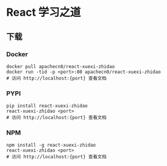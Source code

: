 # React 学习之道

## 下载

### Docker

```
docker pull apachecn0/react-xuexi-zhidao
docker run -tid -p <port>:80 apachecn0/react-xuexi-zhidao
# 访问 http://localhost:{port} 查看文档
```

### PYPI

```
pip install react-xuexi-zhidao
react-xuexi-zhidao <port>
# 访问 http://localhost:{port} 查看文档
```

### NPM

```
npm install -g react-xuexi-zhidao
react-xuexi-zhidao <port>
# 访问 http://localhost:{port} 查看文档
```